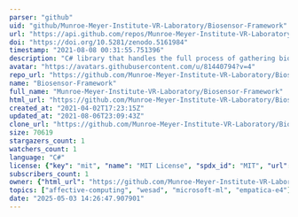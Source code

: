 ```yaml
---
parser: "github"
uid: "github/Munroe-Meyer-Institute-VR-Laboratory/Biosensor-Framework"
url: "https://api.github.com/repos/Munroe-Meyer-Institute-VR-Laboratory/Biosensor-Framework"
doi: "https://doi.org/10.5281/zenodo.5161984"
timestamp: "2021-08-08 00:31:55.751396"
description: "C# library that handles the full process of gathering biometric data from a body-worn sensor, transforming it into handcrafted feature vectors, and delivering an inferencing result in thirty-five lines of code. "
avatar: "https://avatars.githubusercontent.com/u/81440794?v=4"
repo_url: "https://github.com/Munroe-Meyer-Institute-VR-Laboratory/Biosensor-Framework"
name: "Biosensor-Framework"
full_name: "Munroe-Meyer-Institute-VR-Laboratory/Biosensor-Framework"
html_url: "https://github.com/Munroe-Meyer-Institute-VR-Laboratory/Biosensor-Framework"
created_at: "2021-04-02T17:23:15Z"
updated_at: "2021-08-06T23:09:43Z"
clone_url: "https://github.com/Munroe-Meyer-Institute-VR-Laboratory/Biosensor-Framework.git"
size: 70619
stargazers_count: 1
watchers_count: 1
language: "C#"
license: {"key": "mit", "name": "MIT License", "spdx_id": "MIT", "url": "https://api.github.com/licenses/mit", "node_id": "MDc6TGljZW5zZTEz"}
subscribers_count: 1
owner: {"html_url": "https://github.com/Munroe-Meyer-Institute-VR-Laboratory", "avatar_url": "https://avatars.githubusercontent.com/u/81440794?v=4", "login": "Munroe-Meyer-Institute-VR-Laboratory", "type": "Organization"}
topics: ["affective-computing", "wesad", "microsoft-ml", "empatica-e4"]
date: "2025-05-03 14:26:47.907901"
---
```

